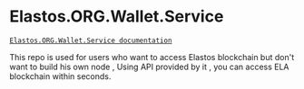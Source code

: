 Elastos.ORG.Wallet.Service
==============

[`Elastos.ORG.Wallet.Service documentation`](https://nodela.readthedocs.io)

This repo is used for users who want to access Elastos blockchain but don't want to build his own node , Using API provided by it , you can access ELA blockchain within seconds.

